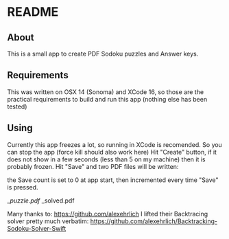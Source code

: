 # README
## About
This is a small app to create PDF Sodoku puzzles and Answer keys.

## Requirements
This was written on OSX 14 (Sonoma) and XCode 16, so those are the practical requirements to build and run this app (nothing else has been tested)

## Using
Currently this app freezes a lot, so running in XCode is recomended. So you can stop the app (force kill should also work here)
Hit "Create" button, if it does not show in a few seconds (less than 5 on my machine) then it is probably frozen.
Hit "Save" and two PDF files will be written:

the Save count is set to 0 at app start, then incremented every time "Save" is pressed.

<FileName>_<SaveCount>_puzzle.pdf
<FileName>_<SaveCount>_solved.pdf

Many thanks to: https://github.com/alexehrlich
I lifted their Backtracing solver pretty much verbatim: https://github.com/alexehrlich/Backtracking-Sodoku-Solver-Swift
